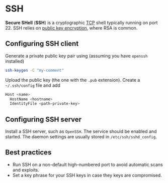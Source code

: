 # SSH

**Secure SHell** (**SSH**) is a cryptographic [TCP](./tcp) shell typically
running on port 22. SSH relies on
[public key encryption](../../security/cryptography/encryption), where RSA is
common.

## Configuring SSH client

Generate a private public key pair using (assuming you have `openssh` installed)

```sh
ssh-keygen -C "my-comment"
```

Upload the public key (the one with the `.pub` extension). Create a
`~/.ssh/config` file and add

```sh
Host <name>
  HostName <hostname>
  IdentityFile <path-private-key>
```

## Configuring SSH server

Install a SSH server, such as `OpenSSH`. The service should be enabled and
started. The daemon settings are usually stored in `/etc/ssh/sshd_config`.

## Best practices

- Run SSH on a non-default high-numbered port to avoid automatic scans and
  exploits.
- Set a key phrase for your SSH keys in case they keys are compromised.
